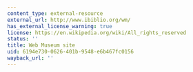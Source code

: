 ```yaml
---
content_type: external-resource
external_url: http://www.ibiblio.org/wm/
has_external_license_warning: true
license: https://en.wikipedia.org/wiki/All_rights_reserved
status: ''
title: Web Museum site
uid: 6194e730-0626-401b-9548-e6b467fc0156
wayback_url: ''
---
```

